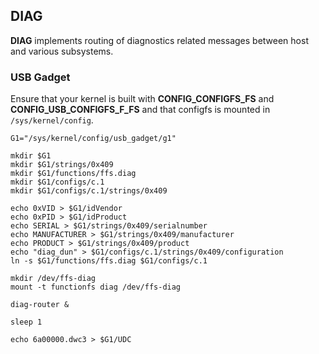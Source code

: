 ## DIAG

**DIAG** implements routing of diagnostics related messages between host and
various subsystems.

### USB Gadget

Ensure that your kernel is built with **CONFIG_CONFIGFS_FS** and **CONFIG_USB_CONFIGFS_F_FS** and that configfs is mounted in ```/sys/kernel/config```.

    G1="/sys/kernel/config/usb_gadget/g1"

    mkdir $G1
    mkdir $G1/strings/0x409
    mkdir $G1/functions/ffs.diag
    mkdir $G1/configs/c.1
    mkdir $G1/configs/c.1/strings/0x409

    echo 0xVID > $G1/idVendor
    echo 0xPID > $G1/idProduct
    echo SERIAL > $G1/strings/0x409/serialnumber
    echo MANUFACTURER > $G1/strings/0x409/manufacturer
    echo PRODUCT > $G1/strings/0x409/product
    echo "diag_dun" > $G1/configs/c.1/strings/0x409/configuration
    ln -s $G1/functions/ffs.diag $G1/configs/c.1

    mkdir /dev/ffs-diag
    mount -t functionfs diag /dev/ffs-diag

    diag-router &

    sleep 1

    echo 6a00000.dwc3 > $G1/UDC
